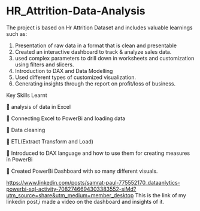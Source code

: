 # HR_Attrition-Data-Analysis

The project is based on Hr Attrition Dataset and includes valuable learnings such as:

1. Presentation of raw data in a format that is clean and presentable
2. Created an interactive dashboard to track & analyze sales data.
3. used complex parameters to drill down in worksheets and customization using filters and slicers.
4. Introduction to DAX and Data Modelling
5. Used different types of customized visualization.
6. Generating insights through the report on profit/loss of business.

Key Skills Learnt

🔑 analysis of data in Excel

🔑 Connecting Excel to PowerBi and loading data

🔑 Data cleaning

🔑 ETL(Extract Transform and Load)

🔑 Introduced to DAX language and how to use them for creating measures in PowerBi

🔑 Created PowerBi Dashboard with so many different visuals.

https://www.linkedin.com/posts/samrat-paul-775552170_dataanlytics-powerbi-sql-activity-7082746694303383552-siMd?utm_source=share&utm_medium=member_desktop
This is the link of my linkedin post,i made a video on the dashboard and insights of it.
